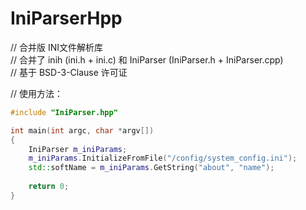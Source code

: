 # IniParserHpp

// 合并版 INI文件解析库  
// 合并了 inih (ini.h + ini.c) 和 IniParser (IniParser.h + IniParser.cpp)  
// 基于 BSD-3-Clause 许可证  

// 使用方法：

```cpp
#include "IniParser.hpp" 

int main(int argc, char *argv[]) 
{ 
    IniParser m_iniParams; 
    m_iniParams.InitializeFromFile("/config/system_config.ini"); 
    std::softName = m_iniParams.GetString("about", "name"); 
    
    return 0; 
}
```
